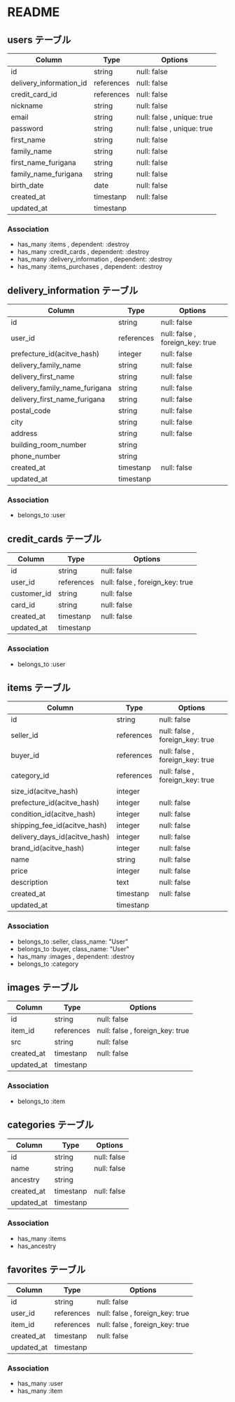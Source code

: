 # README

<!-- active_hashで作成するデータ郡については以下判断で処理 -->
<!-- テーブルは作成しない／Associationにも記述しない／Colum,Type,Optionは記述する -->

## users テーブル

| Column                  | Type       | Options                    |
| ----------------------- | ---------- | -------------------------- |
| id                      | string     | null: false                |
| delivery_information_id | references | null: false                |
| credit_card_id          | references | null: false                |
| nickname                | string     | null: false                |
| email                   | string     | null: false , unique: true |
| password                | string     | null: false , unique: true |
| first_name              | string     | null: false                |
| family_name             | string     | null: false                |
| first_name_furigana     | string     | null: false                |
| family_name_furigana    | string     | null: false                |
| birth_date              | date       | null: false                |
| created_at              | timestanp  | null: false                |
| updated_at              | timestanp  |                            |

### Association

- has_many :items , dependent: :destroy
- has_many :credit_cards , dependent: :destroy
- has_many :delivery_information , dependent: :destroy
- has_many :items_purchases , dependent: :destroy

## delivery_information テーブル

| Column                        | Type       | Options                         |
| ----------------------------- | ---------- | ------------------------------- |
| id                            | string     | null: false                     |
| user_id                       | references | null: false , foreign_key: true |
| prefecture_id(acitve_hash)    | integer    | null: false                     |
| delivery_family_name          | string     | null: false                     |
| delivery_first_name           | string     | null: false                     |
| delivery_family_name_furigana | string     | null: false                     |
| delivery_first_name_furigana  | string     | null: false                     |
| postal_code                   | string     | null: false                     |
| city                          | string     | null: false                     |
| address                       | string     | null: false                     |
| building_room_number          | string     |                                 |
| phone_number                  | string     |                                 |
| created_at                    | timestanp  | null: false                     |
| updated_at                    | timestanp  |                                 |

### Association

- belongs_to :user

## credit_cards テーブル

| Column      | Type       | Options                         |
| ----------- | ---------- | ------------------------------- |
| id          | string     | null: false                     |
| user_id     | references | null: false , foreign_key: true |
| customer_id | string     | null: false                     |
| card_id     | string     | null: false                     |
| created_at  | timestanp  | null: false                     |
| updated_at  | timestanp  |                                 |

### Association

- belongs_to :user

## items テーブル

| Column                        | Type       | Options                         |
| ----------------------------- | ---------- | ------------------------------- |
| id                            | string     | null: false                     |
| seller_id                     | references | null: false , foreign_key: true |
| buyer_id                      | references | null: false , foreign_key: true |
| category_id                   | references | null: false , foreign_key: true |
| size_id(acitve_hash)          | integer    |                                 |
| prefecture_id(acitve_hash)    | integer    | null: false                     |
| condition_id(acitve_hash)     | integer    | null: false                     |
| shipping_fee_id(acitve_hash)  | integer    | null: false                     |
| delivery_days_id(acitve_hash) | integer    | null: false                     |
| brand_id(acitve_hash)         | integer    | null: false                     |
| name                          | string     | null: false                     |
| price                         | integer    | null: false                     |
| description                   | text       | null: false                     |
| created_at                    | timestanp  | null: false                     |
| updated_at                    | timestanp  |                                 |

### Association

- belongs_to :seller, class_name: "User"
- belongs_to :buyer, class_name: "User"
- has_many :images , dependent: :destroy
- belongs_to :category

## images テーブル

| Column     | Type       | Options                         |
| ---------- | ---------- | ------------------------------- |
| id         | string     | null: false                     |
| item_id    | references | null: false , foreign_key: true |
| src        | string     | null: false                     |
| created_at | timestanp  | null: false                     |
| updated_at | timestanp  |                                 |

### Association

- belongs_to :item

## categories テーブル

| Column     | Type      | Options     |
| ---------- | --------- | ----------- |
| id         | string    | null: false |
| name       | string    | null: false |
| ancestry   | string    |             |
| created_at | timestanp | null: false |
| updated_at | timestanp |             |

### Association

- has_many :items
- has_ancestry

## favorites テーブル

| Column     | Type       | Options                         |
| ---------- | ---------- | ------------------------------- |
| id         | string     | null: false                     |
| user_id    | references | null: false , foreign_key: true |
| item_id    | references | null: false , foreign_key: true |
| created_at | timestanp  | null: false                     |
| updated_at | timestanp  |                                 |

### Association

- has_many :user
- has_many :item